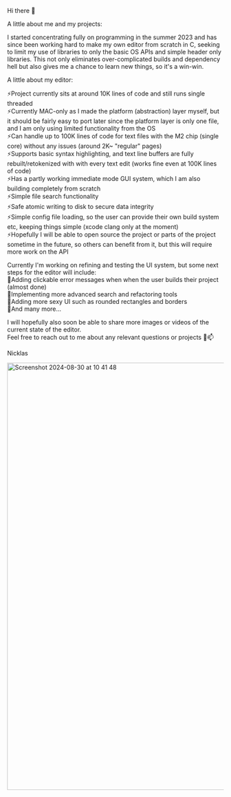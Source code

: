Hi there 👋

A little about me and my projects:

I started concentrating fully on programming in the summer 2023 and has since been working hard to make my own editor from scratch in C, seeking to limit my use of libraries to only the basic OS APIs and simple header only libraries. This not only eliminates over-complicated builds and dependency hell but also gives me a chance to learn new things, so it's a win-win.

A little about my editor:

⚡Project currently sits at around 10K lines of code and still runs single threaded\
⚡Currently MAC-only as I made the platform (abstraction) layer myself, but it should be fairly easy to port later since the platform layer is only one file, and I am only using limited functionality from the OS\
⚡Can handle up to 100K lines of code for text files with the M2 chip (single core) without any issues (around 2K~ "regular" pages)\
⚡Supports basic syntax highlighting, and text line buffers are fully rebuilt/retokenized with with every text edit (works fine even at 100K lines of code)\
⚡Has a partly working immediate mode GUI system, which I am also building completely from scratch\
⚡Simple file search functionality\
⚡Safe atomic writing to disk to secure data integrity\
⚡Simple config file loading, so the user can provide their own build system etc, keeping things simple (xcode clang only at the moment)\
⚡Hopefully I will be able to open source the project or parts of the project sometime in the future, so others can benefit from it, but this will require more work on the API

Currently I'm working on refining and testing the UI system, but some next steps for the editor will include:\
🌱Adding clickable error messages when when the user builds their project (almost done)\
🌱Implementing more advanced search and refactoring tools\
🌱Adding more sexy UI such as rounded rectangles and borders\
🔭And many more...

I will hopefully also soon be able to share more images or videos of the current state of the editor.\
Feel free to reach out to me about any relevant questions or projects 💬📫

Nicklas

<img width="994" alt="Screenshot 2024-08-30 at 10 41 48" src="https://github.com/user-attachments/assets/9590084c-0992-4795-87d2-4b5fc7631add">

